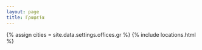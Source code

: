 ```yaml
---
layout: page
title: Γραφεία
---
```


{% assign cities = site.data.settings.offices.gr %}
{% include locations.html %}
